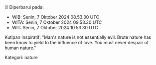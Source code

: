 ⏰ Diperbarui pada:
- WIB: Senin, 7 Oktober 2024 08.53.30 UTC
- WITA: Senin, 7 Oktober 2024 09.53.30 UTC
- WIT: Senin, 7 Oktober 2024 10.53.30 UTC

Kutipan Inspiratif:
"Man's nature is not essentially evil. Brute nature has been know to yield to the influence of love. You must never despair of human nature."


Kategori: nature

